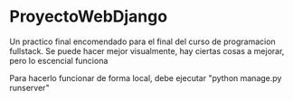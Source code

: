 # ProyectoWebDjango
Un practico final encomendado para el final del curso de programacion fullstack. Se puede hacer mejor visualmente, hay ciertas cosas a mejorar, pero lo escencial funciona


Para hacerlo funcionar de forma local, debe ejecutar "python manage.py runserver"
